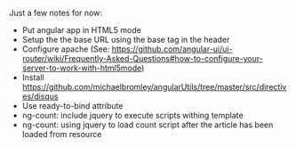 <!--
Title:"Disqus integration with AngularJS",
Date:"2015-11-16T19:19+0100",
Tags:"JavaScript, AngularJS, Disqus",
PreviewLength:"500",
PreviewCode:"6ab66dce-28bb-4746-b58a-90ec6e6172c8",
-->
Just a few notes for now:

- Put angular app in HTML5 mode
- Setup the the base URL using the base tag in the header
- Configure apache (See: https://github.com/angular-ui/ui-router/wiki/Frequently-Asked-Questions#how-to-configure-your-server-to-work-with-html5mode)
- Install https://github.com/michaelbromley/angularUtils/tree/master/src/directives/disqus
- Use ready-to-bind attribute
- ng-count: include jquery to execute scripts withing template
- ng-count: using jquery to load count script after the article has been loaded from resource

